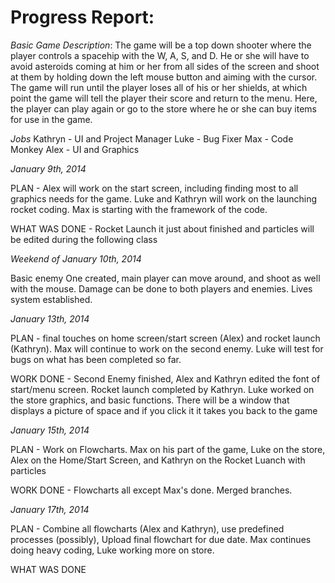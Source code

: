 **Progress Report:**
================
*Basic Game Description*:
The game will be a top down shooter where the player controls a spacehip with the W, A, S, and D. He or she will have to avoid asteroids coming at him or her from all sides of the screen and shoot at them by holding down the left mouse button and aiming with the cursor.  The game will run until the player loses all of his or her shields, at which point the game will tell the player their score and return to the menu.  Here, the player can play again or go to the store where he or she can buy items for use in the game.

*Jobs*
Kathryn - UI and Project Manager
Luke - Bug Fixer
Max - Code Monkey
Alex - UI and Graphics





*January 9th, 2014*

PLAN - Alex will work on the start screen, including finding most to all graphics needs for the game. Luke and
Kathryn will work on the launching rocket coding. Max is starting with the framework of the code.

WHAT WAS DONE - Rocket Launch it just about finished and particles will be edited during the following class


*Weekend of January 10th, 2014*

Basic enemy One created, main player can move around, and shoot as well with the mouse. Damage can be done to both players and enemies. Lives system established.


*January 13th, 2014*

PLAN - final touches on home screen/start screen (Alex) and rocket launch (Kathryn). Max will continue to work on the second enemy. Luke will test for bugs on what has been completed so far.

WORK DONE - Second Enemy finished, Alex and Kathryn edited the font of start/menu screen. Rocket launch completed by Kathryn. Luke worked on the store graphics, and basic functions. There will be a window that displays a picture of space and if you click it it takes you back to the game

*January 15th, 2014*

PLAN - Work on Flowcharts. Max on his part of the game, Luke on the store, Alex on the Home/Start Screen, and Kathryn on the Rocket Luanch with particles

WORK DONE - Flowcharts all except Max's done. Merged branches.

*January 17th, 2014*

PLAN - Combine all flowcharts (Alex and Kathryn), use predefined processes (possibly), Upload final flowchart for due date. Max continues doing heavy coding, Luke working more on store.

WHAT WAS DONE


